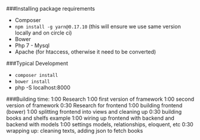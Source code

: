 ###Installing package requirements
* Composer
* `npm install -g yarn@0.17.10` (this will ensure we use same version locally and on circle ci)
* Bower
* Php 7 - Mysql
* Apache (for htaccess, otherwise it need to be converted)


###Typical Development
* `composer install`
* `bower install`
* php -S localhost:8000


###Building time:
1:00 Research
1:00 first version of framework
1:00 second version of framework
0:30 Research for frontend
1:00 building frontend (bower)
1:00 splitting frontend into views and cleaning up
0:30 building books and shelfs example
1:00 wiring up frontend with backend and backend with models
1:00 settings models, relationships, eloquent, etc
0:30 wrapping up: cleaning texts, adding json to fetch books